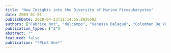 ```yaml
---
title: "New Insights into the Diversity of Marine Picoeukaryotes"
date: 2009-01-01
publishDate: 2020-04-23T11:14:55.882659Z
authors: ["Fabrice Not", "delcampo", "Vanessa Balagué", "Colomban De Vargas", "Ramon Massana"]
publication_types: ["2"]
abstract: ""
featured: false
publication: "*PLoS One*"
---
```

